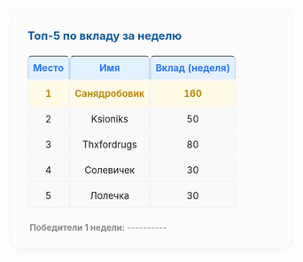 <style>
.top5-wrap {
  max-width: 700px;
  margin: 0 auto 36px auto;
  background: #fcfcfd;
  border-radius: 18px;
  box-shadow: 0 2px 12px #0001;
  padding: 32px 28px 28px 28px;
  font-size: 1.12em;
}
.top5-title {
  font-size: 1.3em;
  font-weight: 700;
  color: #145ba0;
  margin-bottom: 18px;
}
.top5-table {
  width: 100%;
  border-collapse: separate;
  border-spacing: 0 6px;
  margin-bottom: 22px;
}
.top5-table th, .top5-table td {
  text-align: center;
  padding: 10px 8px;
}
.top5-table th {
  background: #e3f1ff;
  color: #2979ff;
  font-weight: 700;
  border-radius: 7px 7px 0 0;
  font-size: 1.02em;
  border-left: 2px solid #c3dbf9;
  border-right: 2px solid #c3dbf9;
}
.top5-table tr {
  background: #f9f9f9;
  border-radius: 7px;
  box-shadow: 0 1px 4px #0001;
  font-size: 1.06em;
}
.top5-table td {
  border-left: 2px solid #f1f5fa;
  border-right: 2px solid #f1f5fa;
}
.top5-table tr.gold {
  background: #fffbe6;
  font-weight: 700;
  color: #bd890b;
  box-shadow: 0 2px 10px #ffe08a50;
}
.top5-prev {
  font-size: 0.99em;
  margin-top: 8px;
  color: #888;
  padding-left: 4px;
}
@media (max-width: 600px) {
  .top5-wrap { padding: 10px 2vw; }
  .top5-table th, .top5-table td { padding: 7px 1vw; }
}
</style>

<div class="top5-wrap">
  <div class="top5-title">Топ-5 по вкладу за неделю</div>
  <table class="top5-table">
    <tr>
      <th>Место</th>
      <th>Имя</th>
      <th>Вклад (неделя)</th>
    </tr>
    <tr class="gold">
      <td>1</td>
      <td>Санядробовик</td>
      <td>160</td>
    </tr>
    <tr>
      <td>2</td>
      <td>Ksioniks</td>
      <td>50</td>
    </tr>
    <tr>
      <td>3</td>
      <td>Thxfordrugs</td>
      <td>80</td>
    </tr>
    <tr>
      <td>4</td>
      <td>Солевичек</td>
      <td>30</td>
    </tr>
    <tr>
      <td>5</td>
      <td>Лолечка</td>
      <td>30</td>
    </tr>
  </table>

  <div class="top5-prev">
    <b>Победители 1 недели:</b>  
    ----------
  </div>
</div>
